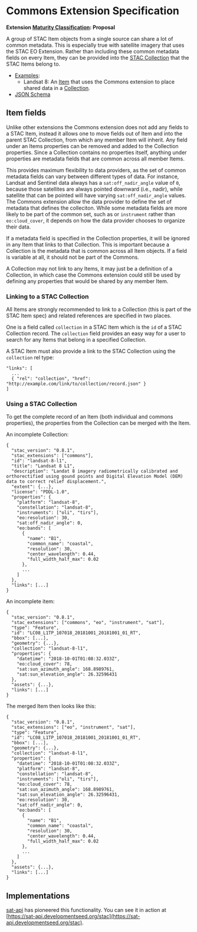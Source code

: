 # Commons Extension Specification

**Extension [Maturity Classification](../README.md#extension-maturity): Proposal**

A group of STAC Item objects from a single source can share a lot of common metadata. This is especially true with satellite imagery that uses the STAC EO Extension. Rather than including these common metadata fields on every Item, they can be provided into the [STAC Collection](../../collection-spec/README.md) that the STAC Items belong to.

- [Examples](examples/):
  - Landsat 8: An [Item](examples/landsat-item.json) that uses the Commons extension to place shared data in a [Collection](examples/landsat-collection.json).
- [JSON Schema](json-schema/schema.json)

## Item fields

Unlike other extensions the Commons extension does not add any fields to a STAC Item, instead it allows one to move fields out of Item and into the parent STAC Collection, from which any member Item will inherit. Any field under an Items properties can be removed and added to the Collection properties. Since a Collection contains no properties itself, anything under properties are metadata fields that are common across all member Items.

This provides maximum flexibility to data providers, as the set of common metadata fields can vary between different types of data. For instance, Landsat and Sentinel data always has a `sat:off_nadir_angle` value of `0`, because those satellites are always pointed downward (i.e., nadir), while satellite that can be pointed will have varying `sat:off_nadir_angle` values. The Commons extension allow the data provider to define the set of metadata that defines the colleciton. While some metadata fields are more likely to be part of the common set, such as or `instrument` rather than `eo:cloud_cover`, it depends on how the data provider chooses to organize their data.

If a metadata field is specified in the Collection properties, it will be ignored in any Item that links to that Collection. This is important because a Collection is the metadata that is common across all Item objects. If a field is variable at all, it should not be part of the Commons.

A Collection may not link to any Items, it may just be a definition of a Collection, in which case the Commons extension could still be used by defining any properties that would be shared by any member Item.

### Linking to a STAC Collection

All Items are strongly recommended to link to a Collection (this is part of the STAC Item spec) and related references are specified in two places.

One is a field called `collection` in a STAC Item which is the `id` of a STAC Collection record. The `collection` field provides an easy way for a user to search for any Items that belong in a specified Collection.

A STAC Item must also provide a link to the STAC Collection using the `collection` rel type:

```
"links": [
  ...
  { "rel": "collection", "href": "http://example.com/link/to/collection/record.json" }
]
```

### Using a STAC Collection

To get the complete record of an Item (both individual and commons properties), the properties from the Collection can be merged with the Item.

An incomplete Collection:
```
{
  "stac_version": "0.8.1",
  "stac_extensions": ["commons"],
  "id": "landsat-8-l1",
  "title": "Landsat 8 L1",
  "description": "Landat 8 imagery radiometrically calibrated and orthorectified using gound points and Digital Elevation Model (DEM) data to correct relief displacement.",
  "extent": {...},
  "license": "PDDL-1.0",
  "properties": {
    "platform": "landsat-8",
    "constellation": "landsat-8",
    "instruments": ["oli", "tirs"],
    "eo:resolution": 30,
    "sat:off_nadir_angle": 0,
    "eo:bands": [
      {
        "name": "B1",
        "common_name": "coastal",
        "resolution": 30,
        "center_wavelength": 0.44,
        "full_width_half_max": 0.02
      },
      ...
    ]
  },
  "links": [...]
}
```

An incomplete item:
```
{
  "stac_version": "0.8.1",
  "stac_extensions": ["commons", "eo", "instrument", "sat"],
  "type": "Feature",
  "id": "LC08_L1TP_107018_20181001_20181001_01_RT",
  "bbox": [...],
  "geometry": {...},
  "collection": "landsat-8-l1",
  "properties": {
    "datetime": "2018-10-01T01:08:32.033Z",
    "eo:cloud_cover": 78,
    "sat:sun_azimuth_angle": 168.8989761,
    "sat:sun_elevation_angle": 26.32596431
  },
  "assets": {...},
  "links": [...]
}
```

The merged Item then looks like this:

```
{
  "stac_version": "0.8.1",
  "stac_extensions": ["eo", "instrument", "sat"],
  "type": "Feature",
  "id": "LC08_L1TP_107018_20181001_20181001_01_RT",
  "bbox": [...],
  "geometry": {...},
  "collection": "landsat-8-l1",
  "properties": {
    "datetime": "2018-10-01T01:08:32.033Z",
    "platform": "landsat-8",
    "constellation": "landsat-8",
    "instruments": ["oli", "tirs"],
    "eo:cloud_cover": 78,
    "sat:sun_azimuth_angle": 168.8989761,
    "sat:sun_elevation_angle": 26.32596431,
    "eo:resolution": 30,
    "sat:off_nadir_angle": 0,
    "eo:bands": [
      {
        "name": "B1",
        "common_name": "coastal",
        "resolution": 30,
        "center_wavelength": 0.44,
        "full_width_half_max": 0.02
      },
      ...
    ]
  },
  "assets": {...},
  "links": [...]
}
```

## Implementations

[sat-api](https://github.com/sat-utils/sat-api/) has pioneered this functionality. You can see it in action at [https://sat-api.developmentseed.org/stac](https://sat-api.developmentseed.org/stac).